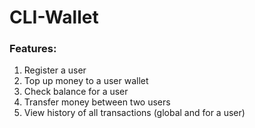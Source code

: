 # CLI-Wallet

### Features:
1. Register a user
2. Top up money to a user wallet
3. Check balance for a user
4. Transfer money between two users
5. View history of all transactions (global and for a user)